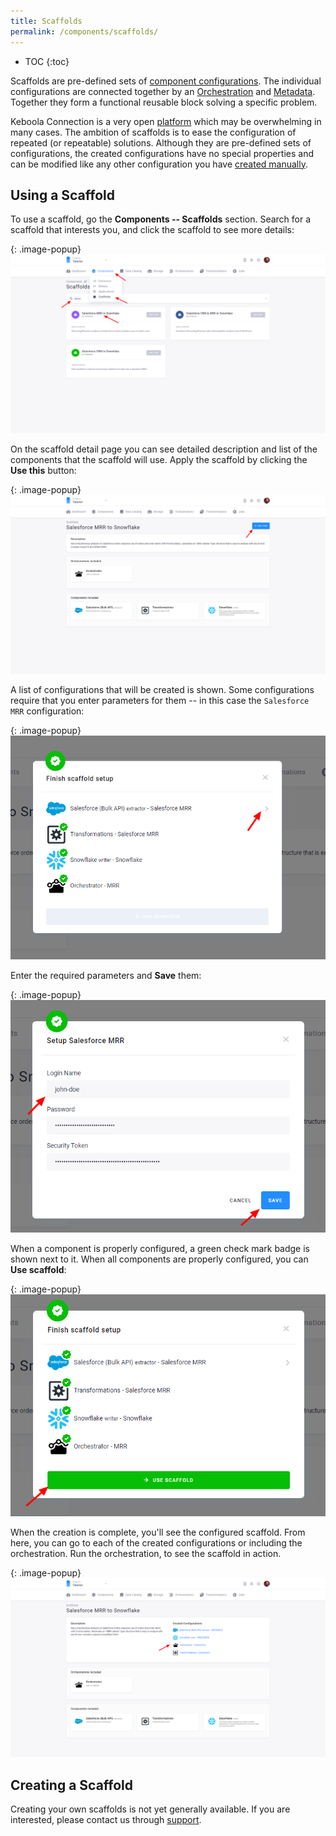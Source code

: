 ```yaml
---
title: Scaffolds
permalink: /components/scaffolds/
---
```


* TOC
{:toc}

Scaffolds are pre-defined sets of [component configurations](/components/). The individual configurations are connected 
together by an [Orchestration](/orchestrator/) and [Metadata](/storage/tables/#metadata). Together they form a functional
reusable block solving a specific problem. 

Keboola Connection is a very open [platform](/overview) which may be overwhelming in many cases. The ambition of 
scaffolds is to ease the configuration of repeated (or repeatable) solutions. Although they are pre-defined sets of configurations,
the created configurations have no special properties and can be modified like any other configuration
you have [created manually](/components/#creating-component-configuration).

## Using a Scaffold
To use a scaffold, go the **Components -- Scaffolds** section. Search for a scaffold that interests you, and click the scaffold to see more details:

{: .image-popup}
![Screenshot - Scaffolds Intro](/components/scaffolds/scaffolds-1.png)

On the scaffold detail page you can see detailed description and list of the components that the scaffold will use. Apply the 
scaffold by clicking the **Use this** button:

{: .image-popup}
![Screenshot - Scaffolds Detail](/components/scaffolds/scaffolds-2.png)

A list of configurations that will be created is shown. Some configurations require that you enter parameters for them --
in this case the `Salesforce MRR` configuration:

{: .image-popup}
![Screenshot - Configure Scaffold](/components/scaffolds/scaffolds-3.png)

Enter the required parameters and **Save** them:

{: .image-popup}
![Screenshot - Configure Salesforce](/components/scaffolds/scaffolds-4.png)

When a component is properly configured, a green check mark badge is shown next to it. When all components are properly configured,
you can **Use scaffold**:

{: .image-popup}
![Screenshot - Use Scaffold](/components/scaffolds/scaffolds-5.png)

When the creation is complete, you'll see the configured scaffold. From here, you can go to each of the created configurations or
including the orchestration. Run the orchestration, to see the scaffold in action.

{: .image-popup}
![Screenshot - Use Scaffold](/components/scaffolds/scaffolds-6.png)

## Creating a Scaffold
Creating your own scaffolds is not yet generally available. If you are interested, please contact us through [support](/management/support/).
